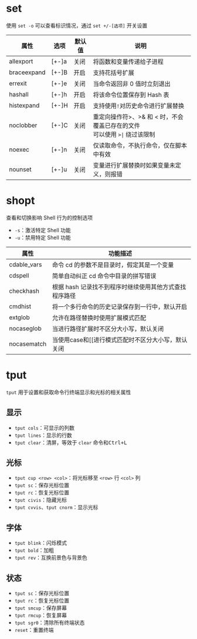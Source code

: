 # set

使用 `set -o` 可以查看标识情况，通过 `set +/-[选项]` 开关设置

| 属性          | 选项    | 默认值 | 说明                                              |
| ----------- | ----- | --- | ----------------------------------------------- |
| allexport   | [+-]a | 关闭  | 将函数和变量传递给子进程                                    |
| braceexpand | [+-]B | 开启  | 支持花括号扩展                                         |
| errexit     | [+-]e | 关闭  | 当命令返回非 0 值时立刻退出                                 |
| hashall     | [+-]h | 开启  | 将该命令位置保存到 Hash 表                                |
| histexpand  | [+-]H | 开启  | 支持使用`!`对历史命令进行扩展替换                              |
| noclobber   | [+-]C | 关闭  | 重定向操作符>、>& 和 < 时，不会覆盖已存在的文件<br>可以使用 `>\|` 绕过该限制 |
| noexec      | [+-]n | 关闭  | 仅读取命令，不执行命令，仅在脚本中有效                             |
| nounset     | [+-]u | 关闭  | 变量进行扩展替换时如果变量未定义，则报错                            |
# shopt

查看和切换影响 Shell 行为的控制选项
- `-s`：激活特定 Shell 功能
- `-u`：禁用特定 Shell 功能

| 属性          | 功能描述                           |
| ----------- | ------------------------------ |
| cdable_vars | 命令 cd 的参数不是目录时，假定其是一个变量        |
| cdspell     | 简单自动纠正 cd 命令中目录的拼写错误           |
| checkhash   | 根据 hash 记录找不到程序时继续使用其他方式查找程序路径 |
| cmdhist     | 将一个多行命令的历史记录保存到一行中，默认开启        |
| extglob     | 允许在路径替换时使用扩展模式匹配               |
| nocaseglob  | 当进行路径扩展时不区分大小写，默认关闭            |
| nocasematch | 当使用case和[[进行模式匹配时不区分大小写，默认关闭   |
# tput

`tput` 用于设置和获取命令行终端显示和光标的相关属性
## 显示

- `tput cols`：可显示的列数
- `tput lines`：显示的行数
- `tput clear`：清屏，等效于 `clear` 命令和<kbd>Ctrl+L</kbd>
## 光标

- `tput cup <row> <col>`：将光标移至 `<row>` 行 `<col>` 列
- `tput sc`：保存光标位置
- `tput rc`：恢复光标位置
- `tput civis`：隐藏光标
- `tput cvvis`、`tput cnorm`：显示光标
## 字体

- `tput blink`：闪烁模式
- `tput bold`：加粗
- `tput rev`：互换前景色与背景色
## 状态

- `tput sc`：保存光标位置
- `tput rc`：恢复光标位置
- `tput smcup`：保存屏幕
- `tput rmcup`：恢复屏幕
- `tput sgr0`：清除所有终端状态
- `reset`：重置终端
